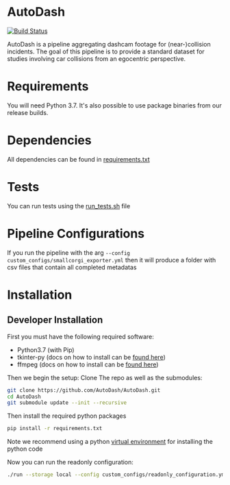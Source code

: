 ﻿# AutoDash

[![Build Status](https://travis-ci.com/AutoDash/AutoDash.svg?branch=master)](https://travis-ci.com/AutoDash/AutoDash)

AutoDash is a pipeline aggregating dashcam footage for (near-)collision incidents. The goal of this pipeline is to provide a standard dataset for studies involving car collisions from an egocentric perspective.

# Requirements

You will need Python 3.7. It's also possible to use package binaries from our release builds.

# Dependencies

All dependencies can be found in [requirements.txt](./requirements.txt)

# Tests

You can run tests using the [run_tests.sh](./tools/run_tests.sh) file

# Pipeline Configurations

If you run the pipeline with the arg `--config custom_configs/smallcorgi_exporter.yml` then it will produce a folder with csv files that contain all completed metadatas

# Installation

## Developer Installation
First you must have the following required software:

- Python3.7 (with Pip)
- tkinter-py (docs on how to install can be [found here](https://tkdocs.com/tutorial/install.html))
- ffmpeg (docs on how to install can be [found here](https://ffmpeg.org/download.html))

Then we begin the setup:
Clone The repo as well as the submodules:

```bash
git clone https://github.com/AutoDash/AutoDash.git
cd AutoDash
git submodule update --init --recursive
```
Then install the required python packages
```bash
pip install -r requirements.txt
```
Note we recommend using a python [virtual environment](https://virtualenvwrapper.readthedocs.io/en/latest/) for installing the python code

Now you can run the readonly configuration:
```bash
./run --storage local --config custom_configs/readonly_configuration.yml
```
